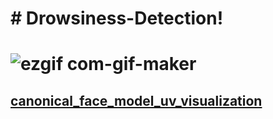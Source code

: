 # # Drowsiness-Detection!
# ![ezgif com-gif-maker](https://user-images.githubusercontent.com/17081707/193402817-023f1841-9229-4866-b5c5-1b2e4d6a4925.gif)

## [canonical_face_model_uv_visualization](https://user-images.githubusercontent.com/17081707/192127569-0396bb98-fa2a-4abd-8fd6-d2abdd83d5a0.png)
